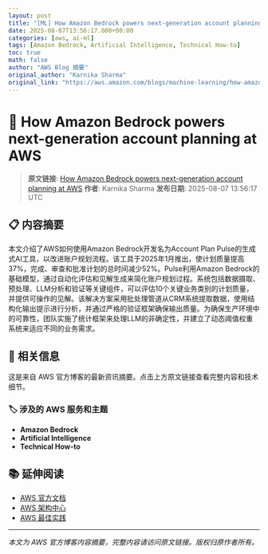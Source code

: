 ```yaml
---
layout: post
title: "[ML] How Amazon Bedrock powers next-generation account planning at AWS"
date: 2025-08-07T13:56:17.000+00:00
categories: [aws, ai-ml]
tags: [Amazon Bedrock, Artificial Intelligence, Technical How-to]
toc: true
math: false
author: "AWS Blog 摘要"
original_author: "Karnika Sharma"
original_link: "https://aws.amazon.com/blogs/machine-learning/how-amazon-bedrock-powers-next-generation-account-planning-at-aws/"
---
```


# 🤖 How Amazon Bedrock powers next-generation account planning at AWS

> **原文链接**: [How Amazon Bedrock powers next-generation account planning at AWS](https://aws.amazon.com/blogs/machine-learning/how-amazon-bedrock-powers-next-generation-account-planning-at-aws/)
> **作者**: Karnika Sharma
> **发布日期**: 2025-08-07 13:56:17 UTC

## 📋 内容摘要

本文介绍了AWS如何使用Amazon Bedrock开发名为Account Plan Pulse的生成式AI工具，以改进账户规划流程。该工具于2025年1月推出，使计划质量提高37%，完成、审查和批准计划的总时间减少52%。Pulse利用Amazon Bedrock的基础模型，通过自动化评估和见解生成来简化账户规划过程。系统包括数据摄取、预处理、LLM分析和验证等关键组件，可以评估10个关键业务类别的计划质量，并提供可操作的见解。该解决方案采用批处理管道从CRM系统提取数据，使用结构化输出提示进行分析，并通过严格的验证框架确保输出质量。为确保生产环境中的可靠性，团队实施了统计框架来处理LLM的非确定性，并建立了动态阈值权重系统来适应不同的业务需求。

## 🔗 相关信息

这是来自 AWS 官方博客的最新资讯摘要。点击上方原文链接查看完整内容和技术细节。

### 🏷️ 涉及的 AWS 服务和主题

- **Amazon Bedrock**
- **Artificial Intelligence**
- **Technical How-to**

## 📚 延伸阅读

- [AWS 官方文档](https://docs.aws.amazon.com/)
- [AWS 架构中心](https://aws.amazon.com/architecture/)
- [AWS 最佳实践](https://aws.amazon.com/architecture/well-architected/)

---

*本文为 AWS 官方博客内容摘要，完整内容请访问原文链接。版权归原作者所有。*